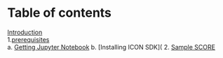 # Table of contents

 [Introduction](README.md)  
1.[prerequisites](docs/Prerequisites.md)  
  a. [Getting Jupyter Notebook](docs/Getting-juypter-notebook.md) 
  b. [Installing ICON SDK]( 
2. [Sample SCORE](docs/Sample-SCORE.md) 
   


